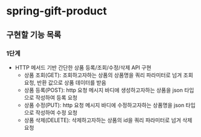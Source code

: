 # spring-gift-product

## 구현할 기능 목록

### 1단계
- HTTP 메서드 기반 간단한 상품 등록/조회/수정/삭제 API 구현
    - 상품 조회(GET): 조회하고자하는 상품의 상품명을 쿼리 파라미터로 넘겨 조회 요청, 반환 값으로 상품 데이터를 받음
    - 상품 등록(POST): http 요청 메시지 바디에 생성하고자하는 상품을 json 타입으로 작성하여 등록 요청
    - 상품 수정(PUT): http 요청 메시지 바디에 수정하고자하는 상품명을 json 타입으로 작성하여 수정 요청
    - 상품 삭제(DELETE): 삭제하고자하는 상품의 id을 쿼리 파라미터로 넘겨 삭제 요청
